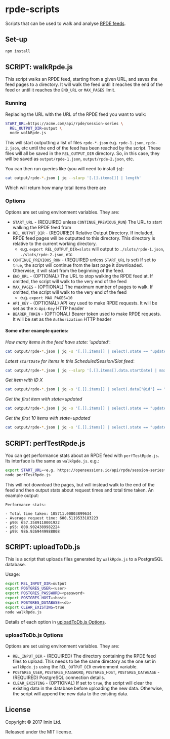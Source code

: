 # rpde-scripts

Scripts that can be used to walk and analyse [RPDE feeds](https://openactive.io/realtime-paged-data-exchange/).

## Set-up

```sh
npm install
```

## SCRIPT: walkRpde.js

This script walks an RPDE feed, starting from a given URL, and saves the feed pages to a directory. It will walk the feed until it reaches the end of the feed or until it reaches the `END_URL` or `MAX_PAGES` limit.

### Running

Replacing the URL with the URL of the RPDE feed you want to walk:

```sh
START_URL=https://acme.com/api/rpde/session-series \
  REL_OUTPUT_DIR=output \
  node walkRpde.js
```

This will start outputting a list of files `rpde-*.json` e.g. `rpde-1.json`, `rpde-2.json`, etc until the end of the feed has been reached by the script. These files will all be saved in the `REL_OUTPUT_DIR` directory. So, in this case, they will be saved as `output/rpde-1.json`, `output/rpde-2.json`, etc.

You can then run queries like (you will need to install `jq`):

```sh
cat output/rpde-*.json | jq --slurp '[.[].items[]] | length'
```

Which will return how many total items there are

### Options

Options are set using environment variables. They are:

- `START_URL` - (REQUIRED unless `CONTINUE_PREVIOUS_RUN`) The URL to start walking the RPDE feed from
- `REL_OUTPUT_DIR` - (REQUIRED) Relative Output Directory. If included, RPDE feed pages will be outputted to this directory. This directory is relative to the current working directory.
  - e.g. `export REL_OUTPUT_DIR=slots` will output to `./slots/rpde-1.json`, `./slots/rpde-2.json`, etc
- `CONTINUE_PREVIOUS_RUN` - (REQUIRED unless `START_URL` is set) If set to `true`, the script will continue from the last page it downloaded. Otherwise, it will start from the beginning of the feed.
- `END_URL` - (OPTIONAL) The URL to stop walking the RPDE feed at. If omitted, the script will walk to the very end of the feed
- `MAX_PAGES` - (OPTIONAL) The maximum number of pages to walk. If omitted, the script will walk to the very end of the feed
  - e.g. `export MAX_PAGES=10`
- `API_KEY` - (OPTIONAL) API key used to make RPDE requests. It will be set as the `X-Api-Key` HTTP header
- `BEARER_TOKEN` - (OPTIONAL) Bearer token used to make RPDE requests. It will be set as the `Authorization` HTTP header

#### Some other example queries:

_How many items in the feed have state: 'updated'_:

```sh
cat output/rpde-*.json | jq -s '[.[].items[] | select(.state == "updated")] | length'
```

_Latest `startDate` for items in this ScheduledSession/Slot feed_:

```sh
cat output/rpde-*.json | jq --slurp '[.[].items[].data.startDate] | max'
```

_Get item with ID X_


```sh
cat output/rpde-*.json | jq -s '[.[].items[] | select(.data["@id"] == "X")]'
```

_Get the first item with state=updated_

```sh
cat output/rpde-*.json | jq -s '[.[].items[] | select(.state == "updated")][0]'
```

_Get the first 10 items with state=updated_

```sh
cat output/rpde-*.json | jq -s '[.[].items[] | select(.state == "updated")][0:10]'
```

## SCRIPT: perfTestRpde.js

You can get performance stats about an RPDE feed with `perfTestRpde.js`. Its interface is the same as `walkRpde.js`. e.g.:

```sh
export START_URL=<e.g. https://opensessions.io/api/rpde/session-series>
node perfTestRpde.js
```

This will not download the pages, but will instead walk to the end of the feed and then output stats about request times and total time taken. An example output:

```
Performance stats:

- Total time taken: 105711.00003899634
- Average request time: 600.5119533183223
- p90: 657.3589110001922
- p95: 808.9024389982224
- p99: 986.9369449988008
```

## SCRIPT: uploadToDb.js

This is a script that uploads files generated by `walkRpde.js` to a PostgreSQL database.

Usage:

```sh
export REL_INPUT_DIR=output
export POSTGRES_USER=<user>
export POSTGRES_PASSWORD=<password>
export POSTGRES_HOST=<host>
export POSTGRES_DATABASE=<db>
export CLEAR_EXISTING=true
node walkRpde.js
```

Details of each option in [uploadToDb.js Options](#uploadtodbjs-options).

### uploadToDb.js Options

Options are set using environment variables. They are:

- `REL_INPUT_DIR` - (REQUIRED) The directory containing the RPDE feed files to upload. This needs to be the same directory as the one set in `walkRpde.js` using the `REL_OUTPUT_DIR` environment variable.
- `POSTGRES_USER`, `POSTGRES_PASSWORD`, `POSTGRES_HOST`, `POSTGRES_DATABASE` - (REQUIRED) PostgreSQL connection details.
- `CLEAR_EXISTING` - (OPTIONAL) If set to `true`, the script will clear the existing data in the database before uploading the new data. Otherwise, the script will append the new data to the existing data.

## License

Copyright © 2017 Imin Ltd.

Released under the MIT license.

